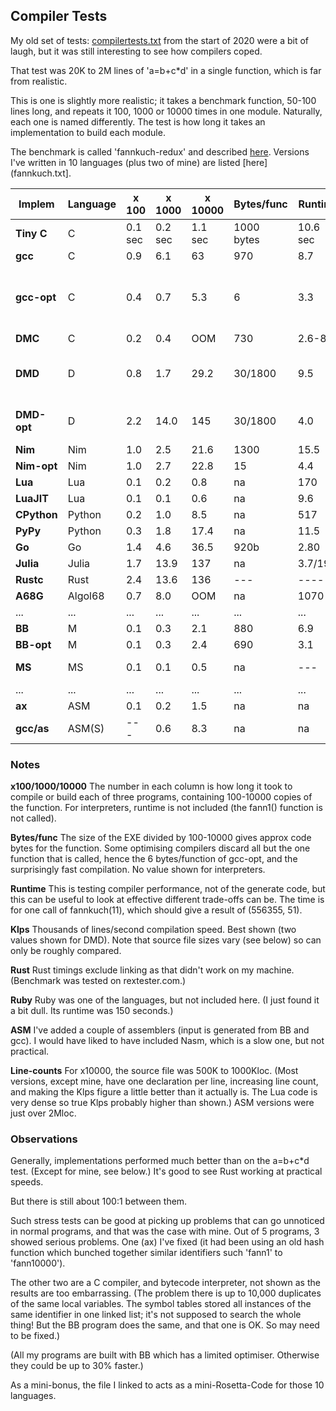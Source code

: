 ## Compiler Tests

My old set of tests: [compilertests.txt](compilertests.txt) from the start of 2020 were a bit of laugh, but it was still interesting to see how compilers coped.

That test was 20K to 2M lines of 'a=b+c*d' in a single function, which is far from realistic.

This is one is slightly more realistic; it takes a benchmark function, 50-100 lines long, and repeats it 100, 1000 or 10000 times in one module. Naturally, each one is named differently. The test is how long it takes an implementation to build each module.

The benchmark is called 'fannkuch-redux' and described [here](https://benchmarksgame-team.pages.debian.net/benchmarksgame/performance/fannkuchredux.html). Versions I've written in 10 languages (plus two of mine) are listed [here](fannkuch.txt].

Implem | Language | x 100 | x 1000 | x 10000 | Bytes/func | Runtime | Klps | Notes
--- | --- | --- | --- | --- | --- | --- | --- | ---
**Tiny C** | C			| 0.1 sec | 0.2 sec | 1.1 sec | 1000 bytes | 10.6 sec | 900 Klps
**gcc** | C             | 0.9 | 6.1 | 63  | 970  | 8.7  | 15.5
**gcc-opt** | C			| 0.4 | 0.7 | 5.3 | 6 | 3.3   | 185 | All functions discarded from exe except one
**DMC** | C				| 0.2 | 0.4 | OOM | 730 | 2.6-8.0 | 245 
**DMD** | D         | 0.8 | 1.7 | 29.2 | 30/1800 | 9.5 | 57/33 | (1.8KB in obj file, 30 bytes in exe.
**DMD-opt** | D     | 2.2 | 14.0| 145 |  30/1800 | 4.0 | 6.7  | All but one function discard)
**Nim** | Nim		| 1.0 | 2.5 | 21.6 | 1300 | 15.5  | 43
**Nim-opt** | Nim	| 1.0 | 2.7 | 22.8 | 15 | 4.4  | 41
**Lua** | Lua       | 0.1 | 0.2 | 0.8  | na      | 170 |  520
**LuaJIT** |Lua     | 0.1 | 0.1 | 0.6 | na       | 9.6 | 700
**CPython** |Python | 0.2 | 1.0 | 8.5 | na | 517 | 73
**PyPy** | Python       | 0.3 | 1.8 | 17.4 | na  | 11.5 | 35
**Go** | Go				| 1.4 | 4.6 | 36.5 | 920b | 2.80 | 25 
**Julia** | Julia		| 1.7 | 13.9 | 137 | na | 3.7/19.6 | 6.3
**Rustc** | Rust        | 2.4 | 13.6 | 136 | ---  | ---- | 5.5
**A68G** | Algol68		| 0.7 | 8.0 | OOM | na    | 1070 | 9.3
... | ... | ... | ...| ... | ... | ... | ... | ...
**BB** | M          | 0.1 | 0.3 | 2.1 | 880  | 6.9 | 350
**BB-opt** | M      | 0.1 | 0.3 | 2.4 | 690  | 3.1 | 310
**MS** | MS         | 0.1 | 0.1 | 0.5  | na  | --- | 1300  | (Incomplete project)
... | ... | ... | ...| ... | ... | ... | ... | ...
**ax**  | ASM       | 0.1 | 0.2 | 1.5 | na | na |  1500
**gcc/as** | ASM(S) | --- | 0.6 | 8.3 | na | na | 300

### Notes

**x100/1000/10000** The number in each column is how long it took to compile or build each of three programs, containing 100-10000 copies of the function. For interpreters, runtime is not included (the fann1() function is not called).

**Bytes/func** The size of the EXE divided by 100-10000 gives approx code bytes for the function. Some optimising compilers discard all but the one function that is called, hence the 6 bytes/function of gcc-opt, and the surprisingly fast compilation. No value shown for interpreters.

**Runtime** This is testing compiler performance, not of the generate code, but this can be useful to look at effective different trade-offs can be. The time is for one call of fannkuch(11), which should give a result of (556355, 51).

**Klps** Thousands of lines/second compilation speed. Best shown (two values shown for DMD). Note that source file sizes vary (see below) so can only be roughly compared.

**Rust** Rust timings exclude linking as that didn't work on my machine. (Benchmark was tested on rextester.com.)

**Ruby** Ruby was one of the languages, but not included here. (I just found it a bit dull. Its runtime was 150 seconds.)

**ASM** I've added a couple of assemblers (input is generated from BB and gcc). I would have liked to have included Nasm, which is a slow one, but not practical.

**Line-counts** For x10000, the source file was 500K to 1000Kloc. (Most versions, except mine, have one declaration per line, increasing line count, and making the Klps figure a little better than it actually is. The Lua code is very dense so true Klps probably higher than shown.) ASM versions were just over 2Mloc.

### Observations

Generally, implementations performed much better than on the a=b+c*d test. (Except for mine, see below.) It's good to see Rust working at practical speeds.

But there is still about 100:1 between them.

Such stress tests can be good at picking up problems that can go unnoticed in normal programs, and that was the case with mine. Out of 5 programs, 3 showed serious problems. One (ax) I've fixed (it had been using an old hash function which bunched together similar identifiers such 'fann1' to 'fann10000').

The other two are a C compiler, and bytecode interpreter, not shown as the results are too embarrassing. (The problem there is up to 10,000 duplicates of the same local variables. The symbol tables stored all instances of the same identifier in one linked list; it's not supposed to search the whole thing! But the BB program does the same, and that one is OK. So may need to be fixed.)

(All my programs are built with BB which has a limited optimiser. Otherwise they could be up to 30% faster.)

As a mini-bonus, the file I linked to acts as a mini-Rosetta-Code for those 10 languages.
